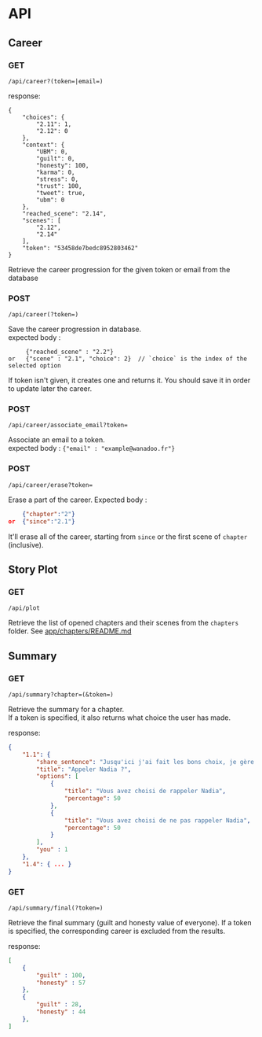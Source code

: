 API
===


## Career

### GET
	
	/api/career?(token=|email=)

response:

```
{
    "choices": {
        "2.11": 1,
        "2.12": 0
    },
    "context": {
        "UBM": 0,
        "guilt": 0,
        "honesty": 100,
        "karma": 0,
        "stress": 0,
        "trust": 100,
        "tweet": true,
        "ubm": 0
    },
    "reached_scene": "2.14",
    "scenes": [
        "2.12",
        "2.14"
    ],
    "token": "53458de7bedc8952803462"
}
```

Retrieve the career progression for the given token or email from the database

### POST

	/api/career(?token=)

Save the career progression in database.  
expected body : 
```
     {"reached_scene" : "2.2"}
or   {"scene" : "2.1", "choice": 2}  // `choice` is the index of the selected option
```

If token isn't given, it creates one and returns it. You should save it in order to update later the career.

### POST

	/api/career/associate_email?token=

Associate an email to a token.  
expected body : `{"email" : "example@wanadoo.fr"}`

### POST

    /api/career/erase?token=

Erase a part of the career.
Expected body :
```json
    {"chapter":"2"}
or  {"since":"2.1"}
```

It'll erase all of the career, starting from `since` or the first scene of `chapter` (inclusive).

## Story Plot

### GET

	/api/plot

Retrieve the list of opened chapters and their scenes from the `chapters` folder.
See [app/chapters/README.md](../app/chapters/README.md)

## Summary

### GET

    /api/summary?chapter=(&token=)

Retrieve the summary for a chapter.  
If a token is specified, it also returns what choice the user has made.

response:

```json
{
    "1.1": {
        "share_sentence": "Jusqu'ici j'ai fait les bons choix, je gère la crise. Et vous, quels seraient les vôtres ?",
        "title": "Appeler Nadia ?",
        "options": [
            {
                "title": "Vous avez choisi de rappeler Nadia",
                "percentage": 50
            },
            {
                "title": "Vous avez choisi de ne pas rappeler Nadia",
                "percentage": 50
            }
        ],
        "you" : 1
    },
    "1.4": { ... }
}
```

### GET

    /api/summary/final(?token=)

Retrieve the final summary (guilt and honesty value of everyone).
If a token is specified, the corresponding career is excluded from the results.

response:

```json
[
    {
        "guilt" : 100,
        "honesty" : 57
    },
    {
        "guilt" : 28,
        "honesty" : 44
    },
]
```